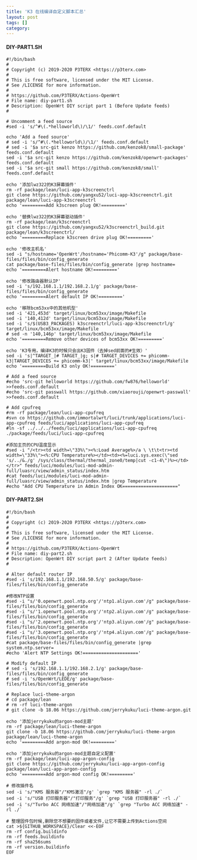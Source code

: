 ```yaml
---
title: 'K3 在线编译自定义脚本汇总'
layout: post
tags: []
category: 
---
```

####  DIY-PART1.SH
	#!/bin/bash
	#
	# Copyright (c) 2019-2020 P3TERX <https://p3terx.com>
	#
	# This is free software, licensed under the MIT License.
	# See /LICENSE for more information.
	#
	# https://github.com/P3TERX/Actions-OpenWrt
	# File name: diy-part1.sh
	# Description: OpenWrt DIY script part 1 (Before Update feeds)
	#

	# Uncomment a feed source
	#sed -i 's/^#\(.*helloworld\)/\1/' feeds.conf.default

	echo 'Add a feed source'
	# sed -i 's/^#\(.*helloworld\)/\1/' feeds.conf.default
	# sed -i '$a src-git kenzo https://github.com/kenzok8/small-package' feeds.conf.default
	sed -i '$a src-git kenzo https://github.com/kenzok8/openwrt-packages' feeds.conf.default
	sed -i '$a src-git small https://github.com/kenzok8/small' feeds.conf.default

	echo '添加lwz322的K3屏幕插件'
	rm -rf package/lean/luci-app-k3screenctrl
	git clone https://github.com/yangxu52/luci-app-k3screenctrl.git package/lean/luci-app-k3screenctrl
	echo '=========Add k3screen plug OK!========='

	echo '替换lwz322的K3屏幕驱动插件'
	rm -rf package/lean/k3screenctrl
	git clone https://github.com/yangxu52/k3screenctrl_build.git package/lean/k3screenctrl/
	echo '=========Replace k3screen drive plug OK!========='

	echo '修改主机名'
	sed -i "s/hostname='OpenWrt'/hostname='Phicomm-K3'/g" package/base-files/files/bin/config_generate
	cat package/base-files/files/bin/config_generate |grep hostname=
	echo '=========Alert hostname OK!========='

	echo '修改路由器默认IP'
	sed -i 's/192.168.1.1/192.168.2.1/g' package/base-files/files/bin/config_generate
	echo '=========Alert default IP OK!========='

	echo '移除bcm53xx中的其他机型'
	sed -i '421,453d' target/linux/bcm53xx/image/Makefile
	sed -i '140,412d' target/linux/bcm53xx/image/Makefile
	sed -i 's/$(USB3_PACKAGES) k3screenctrl/luci-app-k3screenctrl/g' target/linux/bcm53xx/image/Makefile
	# sed -n '140,146p' target/linux/bcm53xx/image/Makefile
	echo '=========Remove other devices of bcm53xx OK!========='

	echo 'K3专用，编译K3的时候只会出K3固件（去掉sed前面的#生效）'
	sed -i 's|^TARGET_|# TARGET_|g; s|# TARGET_DEVICES += phicomm-k3|TARGET_DEVICES += phicomm-k3|' target/linux/bcm53xx/image/Makefile
	echo '=========Build K3 only OK!========='

	# Add a feed source
	#echo 'src-git helloworld https://github.com/fw876/helloworld' >>feeds.conf.default
	#echo 'src-git passwall https://github.com/xiaorouji/openwrt-passwall' >>feeds.conf.default

	# Add cpufreq
	#rm -rf package/lean/luci-app-cpufreq
	#svn co https://github.com/immortalwrt/luci/trunk/applications/luci-app-cpufreq feeds/luci/applications/luci-app-cpufreq
	#ln -sf ../../../feeds/luci/applications/luci-app-cpufreq ./package/feeds/luci/luci-app-cpufreq

	#添加主页的CPU温度显示
	#sed -i "/<tr><td width=\"33%\"><%:Load Average%>/a \ \t\t<tr><td width=\"33%\"><%:CPU Temperature%></td><td><%=luci.sys.exec(\"sed 's/../&./g' /sys/class/thermal/thermal_zone0/temp|cut -c1-4\")%></td></tr>" feeds/luci/modules/luci-mod-admin-full/luasrc/view/admin_status/index.htm
	#cat feeds/luci/modules/luci-mod-admin-full/luasrc/view/admin_status/index.htm |grep Temperature
	#echo "Add CPU Temperature in Admin Index OK====================="
####  DIY-PART2.SH
	#!/bin/bash
	#
	# Copyright (c) 2019-2020 P3TERX <https://p3terx.com>
	#
	# This is free software, licensed under the MIT License.
	# See /LICENSE for more information.
	#
	# https://github.com/P3TERX/Actions-OpenWrt
	# File name: diy-part2.sh
	# Description: OpenWrt DIY script part 2 (After Update feeds)
	#

	# Alter default router IP
	#sed -i 's/192.168.1.1/192.168.50.5/g' package/base-files/files/bin/config_generate

	#修改NTP设置
	#sed -i "s/'0.openwrt.pool.ntp.org'/'ntp1.aliyun.com'/g" package/base-files/files/bin/config_generate
	#sed -i "s/'1.openwrt.pool.ntp.org'/'ntp2.aliyun.com'/g" package/base-files/files/bin/config_generate
	#sed -i "s/'2.openwrt.pool.ntp.org'/'ntp3.aliyun.com'/g" package/base-files/files/bin/config_generate
	#sed -i "s/'3.openwrt.pool.ntp.org'/'ntp4.aliyun.com'/g" package/base-files/files/bin/config_generate
	#cat package/base-files/files/bin/config_generate |grep system.ntp.server=
	#echo 'Alert NTP Settings OK!====================='

	# Modify default IP
	# sed -i 's/192.168.1.1/192.168.2.1/g' package/base-files/files/bin/config_generate
	# sed -i 's/OpenWrt/LEDE/g' package/base-files/files/bin/config_generate

	# Replace luci-theme-argon
	# cd package/lean  
	# rm -rf luci-theme-argon  
	# git clone -b 18.06 https://github.com/jerrykuku/luci-theme-argon.git

	echo '添加jerrykuku的argon-mod主题'
	rm -rf package/lean/luci-theme-argon  
	git clone -b 18.06 https://github.com/jerrykuku/luci-theme-argon package/lean/luci-theme-argon
	echo '=========Add argon-mod OK!========='

	echo '添加jerrykuku的argon-mod主题自定义配置'
	rm -rf package/lean/luci-app-argon-config 
	git clone https://github.com/jerrykuku/luci-app-argon-config package/lean/luci-app-argon-config
	echo '=========Add argon-mod config OK!========='

	# 修改插件名
	sed -i 's/"KMS 服务器"/"KMS激活"/g' `grep "KMS 服务器" -rl ./`
	sed -i 's/"USB 打印服务器"/"打印服务"/g' `grep "USB 打印服务器" -rl ./`
	sed -i 's/"Turbo ACC 网络加速"/"网络加速"/g' `grep "Turbo ACC 网络加速" -rl ./`

	# 整理固件包时候,删除您不想要的固件或者文件,让它不需要上传到Actions空间
	cat >${GITHUB_WORKSPACE}/Clear <<-EOF
	rm -rf config.buildinfo
	rm -rf feeds.buildinfo
	rm -rf sha256sums
	rm -rf version.buildinfo
	EOF